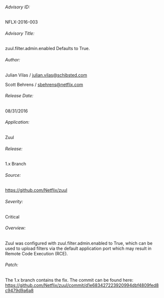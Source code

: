 ###### Advisory ID:
NFLX-2016-003

###### Advisory Title:
zuul.filter.admin.enabled Defaults to True.

###### Author:
Julian Vilas / julian.vilas@schibsted.com

Scott Behrens / sbehrens@netflix.com

###### Release Date:
08/31/2016

###### Application:
Zuul

###### Release:
1.x Branch

###### Source:
https://github.com/Netflix/zuul

###### Severity:
Critical

###### Overview:
Zuul was configured with zuul.filter.admin.enabled to True, which can be used to upload filters via the default application port which may result in Remote Code Execution (RCE).

###### Patch:
The 1.x branch contains the fix.  The commit can be found here:
https://github.com/Netflix/zuul/commit/d1e683427223920994dbf4809fed8c9479d9a6a8

